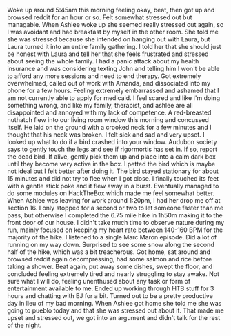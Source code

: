 Woke up around 5:45am this morning feeling okay, beat, then got up and browsed reddit for an hour or so. Felt somewhat stressed out but managable. When Ashlee woke up she seemed really stressed out again, so I was avoidant and had breakfast by myself in the other room. She told me she was stressed because she intended on hanging out with Laura, but Laura turned it into an entire family gathering. I told her that she should just be honest with Laura and tell her that she feels frustrated and stressed about seeing the whole family. I had a panic attack about my health insurance and was considering texting John and telling him I won't be able to afford any more sessions and need to end therapy. Got extremely overwhelmed, called out of work with Amanda, and dissociated into my phone for a few hours. Feeling extremely embarrassed and ashamed that I am not currently able to apply for medicaid. I feel scared and like I'm doing something wrong, and like my family, therapist, and ashlee are all disappointed and annoyed with my lack of competence. A red-breasted nuthatch flew into our living room window this morning and concussed itself. He laid on the ground with a crooked neck for a few minutes and I thought that his neck was broken. I felt sick and sad and very upset. I looked up what to do if a bird crashed into your window. Audubon society says to gently touch the legs and see if rigormortis has set in. If so, report the dead bird. If alive, gently pick them up and place into a calm dark box until they become very active in the box. I petted the bird which is maybe not ideal but I felt better after doing it. The bird stayed stationary for about 15 minutes and did not try to flee when I got close. I finally touched its feet with a gentle stick poke and it flew away in a burst. Eventually managed to do some modules on HackTheBox which made me feel somewhat better. When Ashlee was leaving for work around 1:20pm, I had her drop me off at section 16. I only stopped for a second or two to let someone faster than me pass, but otherwise I completed the 6.75 mile hike in 1h50m making it to the front door of our house. I didn't take much time to observe nature during my run, mainly focused on keeping my heart rate between 140-160 BPM for the majority of the hike. I listened to a single Marc Maron episode. Did a lot of running on my way down. Surprised to see some snow along the second half of the hike, which was a bit treacherous. Got home, sat around and browsed reddit again decompressing, had some salmon and rice before taking a shower. Beat again, put away some dishes, swept the floor, and concluded feeling extremely tired and nearly struggling to stay awake. Not sure what I will do, feeling unenthused about any task or form of entertainment available to me. Ended up working through HTB stuff for 3 hours and chatting with EJ for a bit. Turned out to be a pretty productive day in lieu of my bad morning. When Ashlee got home she told me she was going to pueblo today and that she was stressed out about it. That made me upset and stressed out, we got into an argument and didn't talk for the rest of the night.